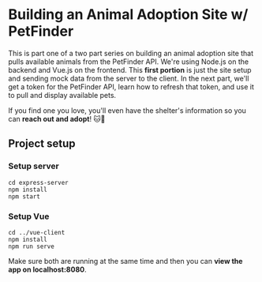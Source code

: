 # Building an Animal Adoption Site w/ PetFinder

This is part one of a two part series on building an animal adoption site that pulls available animals from the PetFinder API. We're using Node.js on the backend and Vue.js on the frontend. This **first portion** is just the site setup and sending mock data from the server to the client. In the next part, we'll get a token for the PetFinder API, learn how to refresh that token, and use it to pull and display available pets.

If you find one you love, you'll even have the shelter's information so you can **reach out and adopt**! 🐱🐶

## Project setup

### Setup server

```
cd express-server
npm install
npm start
```
### Setup Vue

```
cd ../vue-client
npm install
npm run serve

```

Make sure both are running at the same time and then you can **view the app on localhost:8080**.